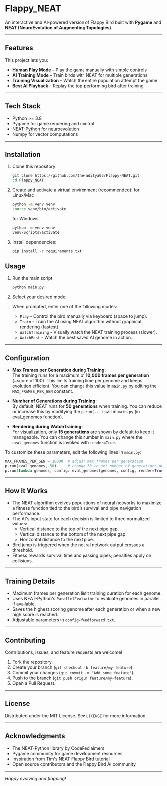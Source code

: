 # Flappy_NEAT
An interactive and AI-powered version of Flappy Bird built with **Pygame** and **NEAT (NeuroEvolution of Augmenting Topologies)**.  

---

## Features

This project lets you:
- **Human Play Mode** – Play the game manually with simple controls  
- **AI Training Mode** – Train birds with NEAT for multiple generations  
- **Training Visualization** – Watch the entire population attempt the game  
- **Best AI Playback** – Replay the top-performing bird after training  

---

## Tech Stack

- Python >= 3.8
- Pygame for game rendering and control
- [NEAT-Python](https://github.com/CodeReclaimers/neat-python) for neuroevolution
- Numpy for vector computations

---

## Installation
1. Clone this repository:
   ```bash
   git clone https://github.com/the-aditya03/Flappy-NEAT.git
   cd Flappy_NEAT
   ```

2. Create and activate a virtual environment (recommended):
    for Linux/Mac
    ```bash
    python -m venv venv
    source venv/bin/activate
    ```

    for Windows
    ```bash
    python -m venv venv
    venv\Scripts\activate
    ```

3. Install dependencies:
    ```bash
    pip install -r requirements.txt
    ```

## Usage

1. Run the main script
    ```bash
    python main.py
    ```

2. Select your desired mode:

    When prompted, enter one of the following modes:
    - `Play` - Control the bird manually via keyboard (space to jump).
    - `Train` - Train the AI using NEAT algorithm without graphical rendering (fastest).
    - `WatchTraining` - Visually watch the NEAT training process (slower).
    - `WatchBest` - Watch the best saved AI genome in action.

---

## Configuration

- **Max Frames per Generation during Training:**  
  The training runs for a maximum of **10,000 frames per generation** (~score of 100). This limits training time per genome and keeps evolution efficient. You can change this value in `main.py` by editing the `MAX_FRAMES_PER_GEN` constant.

- **Number of Generations during Training:**  
  By default, NEAT runs for **50 generations** when training. You can reduce or increase this by modifying the `p.run(...)` call in `main.py` (in eval_genomes function).

- **Rendering during WatchTraining:**  
  For visualization, only **15 generations** are shown by default to keep it manageable. You can change this number in `main.py` where the `eval_genomes` function is invoked with `render=True`.


To customize these parameters, edit the following lines in `main.py`:

```python
MAX_FRAMES_PER_GEN = 10000  # adjust max frames per generation
p.run(eval_genomes, 50)     # change 50 to set number of generations during training
p.run(lambda genomes, config: eval_genomes(genomes, config, render=True), 15)  # change 15 for WatchTraining generations
```

---

## How It Works

- The NEAT algorithm evolves populations of neural networks to maximize a fitness function tied to the bird’s survival and pipe navigation performance.
- The AI's input state for each decision is limited to three normalized values:
  - Vertical distance to the top of the next pipe gap.
  - Vertical distance to the bottom of the next pipe gap.
  - Horizontal distance to the next pipe.
- Bird jump is triggered when the neural network output crosses a threshold.
- Fitness rewards survival time and passing pipes; penalties apply on collisions.

---

## Training Details

- Maximum frames per generation limit training duration for each genome.
- Uses NEAT-Python's `ParallelEvaluator` to evaluate genomes in parallel if available.
- Saves the highest scoring genome after each generation or when a new high score is reached.
- Adjustable parameters in `config-feedforward.txt`.

---

## Contributing

Contributions, issues, and feature requests are welcome!

1. Fork the repository.
2. Create your branch (`git checkout -b feature/my-feature`).
3. Commit your changes (`git commit -m 'Add some feature'`).
4. Push to the branch (`git push origin feature/my-feature`).
5. Open a Pull Request.

---

## License

Distributed under the MIT License. See `LICENSE` for more information.

---

## Acknowledgments

- The NEAT-Python library by CodeReclaimers
- Pygame community for game development resources
- Inspiration from Tim's NEAT Flappy Bird tutorial  
- Open source contributors and the Flappy Bird AI community

---

*Happy evolving and flapping!*  


